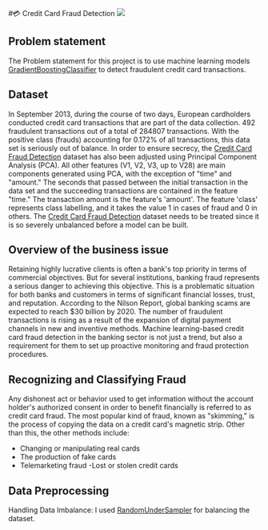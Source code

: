 #💳 Credit Card Fraud Detection
![](https://github.com/luisosorio3214/Credit-Card-Fraud-Detection-/raw/main/Static/credit-card-fraud-detection.png)
## Problem statement
The Problem statement for this project is to use machine learning models [GradientBoostingClassifier](https://scikit-learn.org/stable/modules/generated/sklearn.ensemble.GradientBoostingClassifier.html) to detect 
fraudulent credit card transactions.

## Dataset
In September 2013, during the course of two days, European cardholders conducted credit card transactions that are part of the data collection. 492 fraudulent transactions out of a total of 284807 transactions. 
With the positive class (frauds) accounting for 0.172% of all transactions, this data set is seriously out of balance. In order to ensure secrecy, 
the [Credit Card Fraud Detection](https://www.kaggle.com/datasets/mlg-ulb/creditcardfraud/data) dataset has also been adjusted using Principal Component Analysis (PCA). 
All other features (V1, V2, V3, up to V28) are main components generated using PCA, with the exception of "time" and "amount." 
The seconds that passed between the initial transaction in the data set and the succeeding transactions are contained in the feature "time." The transaction amount is the feature's 'amount'.
The feature 'class' represents class labelling, and it takes the value 1 in cases of fraud and 0 in others.
The [Credit Card Fraud Detection](https://www.kaggle.com/datasets/mlg-ulb/creditcardfraud/data) dataset needs to be treated since it is so severely unbalanced before a model can be built.

## Overview of the business issue
Retaining highly lucrative clients is often a bank's top priority in terms of commercial objectives. But for several institutions, banking fraud represents a serious danger to achieving this objective. 
This is a problematic situation for both banks and customers in terms of significant financial losses, trust, and reputation.
According to the Nilson Report, global banking scams are expected to reach $30 billion by 2020. 
The number of fraudulent transactions is rising as a result of the expansion of digital payment channels in new and inventive methods.
Machine learning-based credit card fraud detection in the banking sector is not just a trend, but also a requirement for them to set up proactive monitoring and fraud protection procedures.

## Recognizing and Classifying Fraud
Any dishonest act or behavior used to get information without the account holder's authorized consent in order to benefit financially is referred to as credit card fraud. 
The most popular kind of fraud, known as "skimming," is the process of copying the data on a credit card's magnetic strip. Other than this, the other methods include:

- Changing or manipulating real cards
- The production of fake cards
- Telemarketing fraud -Lost or stolen credit cards

## Data Preprocessing
Handling Data Imbalance: I used [RandomUnderSampler](https://imbalanced-learn.org/stable/references/generated/imblearn.under_sampling.RandomUnderSampler.html) for balancing the dataset.
